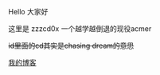 Hello 大家好

这里是 zzzcd0x 一个越学越倒退的现役acmer

~~id里面的cd其实是chasing dream的意思~~

[我的博客](https://zzzcd0x.github.io/)
